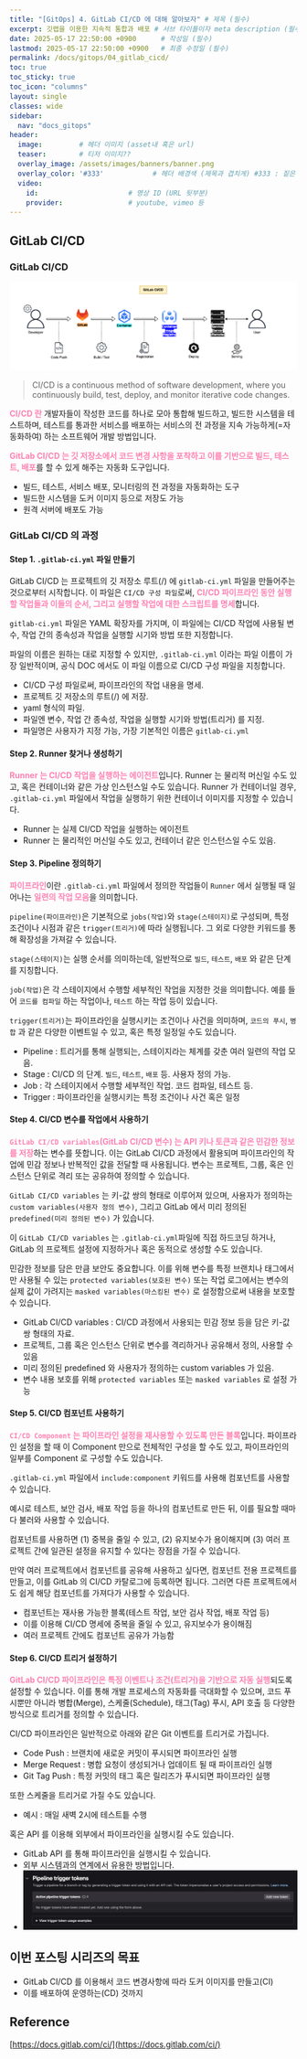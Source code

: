 ```yaml
---
title: "[GitOps] 4. GitLab CI/CD 에 대해 알아보자" # 제목 (필수)
excerpt: 깃랩을 이용한 지속적 통합과 배포 # 서브 타이틀이자 meta description (필수)
date: 2025-05-17 22:50:00 +0900      # 작성일 (필수)
lastmod: 2025-05-17 22:50:00 +0900   # 최종 수정일 (필수)
permalink: /docs/gitops/04_gitlab_cicd/
toc: true
toc_sticky: true
toc_icon: "columns"
layout: single
classes: wide
sidebar:
  nav: "docs_gitops"
header: 
  image:         # 헤더 이미지 (asset내 혹은 url)
  teaser:        # 티저 이미지??
  overlay_image: /assets/images/banners/banner.png
  overlay_color: '#333'            # 헤더 배경색 (제목과 겹치게) #333 : 짙은 회색 (필수)
  video:
    id:                      # 영상 ID (URL 뒷부분)
    provider:                # youtube, vimeo 등
---
```


<!--postNo: 20250517_001-->


## GitLab CI/CD  

### GitLab CI/CD   


![](/assets/images/20250517_001_001.png)  

> CI/CD is a continuous method of software development, where you continuously build, test, deploy, and monitor iterative code changes.  

<b><font color="FF82B2">CI/CD 란</font></b> 개발자들이 작성한 코드를 하나로 모아 통합해 빌드하고, 빌드한 시스템을 테스트하며, 테스트를 통과한 서비스를 배포하는 서비스의 전 과정을 지속 가능하게(=자동화하여) 하는 소프트웨어 개발 방법입니다.  

<b><font color="FF82B2">GitLab CI/CD 는 깃 저장소에서 코드 변경 사항을 포착하고 이를 기반으로 빌드, 테스트, 배포</font></b>를 할 수 있게 해주는 자동화 도구입니다.  

- 빌드, 테스트, 서비스 배포, 모니터링의 전 과정을 자동화하는 도구  
- 빌드한 시스템을 도커 이미지 등으로 저장도 가능  
- 원격 서버에 배포도 가능  

### GitLab CI/CD 의 과정  

#### Step 1. `.gitlab-ci.yml` 파일 만들기  

GitLab CI/CD 는 프로젝트의 깃 저장소 루트(/) 에 `gitlab-ci.yml` 파일을 만들어주는 것으로부터 시작합니다. 이 파일은 `CI/CD 구성 파일`로써, <b><font color="FF82B2">CI/CD 파이프라인 동안 실행할 작업들과 이들의 순서, 그리고 실행할 작업에 대한 스크립트를 명세</font></b>합니다.  

`gitlab-ci.yml` 파일은 YAML 확장자를 가지며, 이 파일에는 CI/CD 작업에 사용될 변수, 작업 간의 종속성과 작업을 실행할 시기와 방법 또한 지정합니다.  

파일의 이름은 원하는 대로 지정할 수 있지만, `.gitlab-ci.yml` 이라는 파일 이름이 가장 일반적이며, 공식 DOC 에서도 이 파일 이름으로 CI/CD 구성 파일을 지칭합니다.  


- CI/CD 구성 파일로써, 파이프라인의 작업 내용을 명세.  
- 프로젝트 깃 저장소의 루트(/) 에 저장.  
- yaml 형식의 파일.  
- 파일엔 변수, 작업 간 종속성, 작업을 실행할 시기와 방법(트리거) 를 지정.  
- 파일명은 사용자가 지정 가능, 가장 기본적인 이름은 `gitlab-ci.yml`

#### Step 2. Runner 찾거나 생성하기  

<b><font color="FF82B2">Runner 는 CI/CD 작업을 실행하는 에이전트</font></b>입니다. Runner 는 물리적 머신일 수도 있고, 혹은 컨테이너와 같은 가상 인스턴스일 수도 있습니다. Runner 가 컨테이너일 경우, `.gitlab-ci.yml` 파일에서 작업을 실행하기 위한 컨테이너 이미지를 지정할 수 있습니다.  

- Runner 는 실제 CI/CD 작업을 실행하는 에이전트  
- Runner 는 물리적인 머신일 수도 있고, 컨테이너 같은 인스턴스일 수도 있음.  

#### Step 3. Pipeline 정의하기  

<b><font color="FF82B2">파이프라인</font></b>이란 `.gitlab-ci.yml` 파일에서 정의한 작업들이 `Runner` 에서 실행될 때 일어나는 <b><font color="FF82B2">일련의 작업 모음</font></b>을 의미합니다.  

`pipeline(파이프라인)`은 기본적으로 `jobs(작업)`와 `stage(스테이지)`로 구성되며, 특정 조건이나 시점과 같은 `trigger(트리거)`에 따라 실행됩니다. 그 외로 다양한 키워드를 통해 확장성을 가져갈 수 있습니다.  

`stage(스테이지)`는 실행 순서를 의미하는데, 일반적으로 `빌드`, `테스트`, `배포` 와 같은 단계를 지칭합니다.  

`job(작업)`은 각 스테이지에서 수행할 세부적인 작업을 지정한 것을 의미합니다. 예를 들어 `코드를 컴파일` 하는 작업이나, `테스트` 하는 작업 등이 있습니다.  

`trigger(트리거)`는 파이프라인을 실행시키는 조건이나 사건을 의미하며, `코드의 푸시`, `병합` 과 같은 다양한 이벤트일 수 있고, 혹은 특정 일정일 수도 있습니다.  

- Pipeline : 트리거를 통해 실행되는, 스테이지라는 체계를 갖춘 여러 일련의 작업 모음.  
- Stage : CI/CD 의 단계. `빌드`, `테스트`, `배포` 등. 사용자 정의 가능.  
- Job : 각 스테이지에서 수행할 세부적인 작업. 코드 컴파일, 테스트 등.  
- Trigger : 파이프라인을 실행시키는 특정 조건이나 사건 혹은 일정  

#### Step 4. CI/CD 변수를 작업에서 사용하기  

<b><font color="FF82B2">`GitLab CI/CD variables`(GitLab CI/CD 변수) 는 API 키나 토큰과 같은 민감한 정보를 저장</font></b>하는 변수를 뜻합니다. 이는 GitLab CI/CD 과정에서 활용되며 파이프라인의 작업에 민감 정보나 반복적인 값을 전달할 때 사용됩니다. 변수는 프로젝트, 그룹, 혹은 인스턴스 단위로 격리 또는 공유하여 정의할 수 있습니다.    

`GitLab CI/CD variables` 는 키-값 쌍의 형태로 이루어져 있으며, 사용자가 정의하는 `custom variables(사용자 정의 변수)`, 그리고 GitLab 에서 미리 정의된 `predefined(미리 정의된 변수)` 가 있습니다.  

이 `GitLab CI/CD variables` 는 `.gitlab-ci.yml`파일에 직접 하드코딩 하거나, GitLab 의 프로젝트 설정에 지정하거나 혹은 동적으로 생성할 수도 있습니다.  

민감한 정보를 담은 만큼 보안도 중요합니다. 이를 위해 변수를 특정 브랜치나 태그에서만 사용될 수 있는 `protected variables(보호된 변수)` 또는 작업 로그에서는 변수의 실제 값이 가려지는 `masked variables(마스킹된 변수)` 로 설정함으로써 내용을 보호할 수 있습니다.  

- GitLab CI/CD variables : CI/CD 과정에서 사용되는 민감 정보 등을 담은 키-값 쌍 형태의 자료.  
- 프로젝트, 그룹 혹은 인스턴스 단위로 변수를 격리하거나 공유해서 정의, 사용할 수 있음  
- 미리 정의된 predefined 와 사용자가 정의하는 custom variables 가 있음.  
- 변수 내용 보호를 위해 `protected variables` 또는 `masked variables` 로 설정 가능  

#### Step 5. CI/CD 컴포넌트 사용하기  

<b><font color="FF82B2">`CI/CD Component` 는 파이프라인 설정을 재사용할 수 있도록 만든 블록</font></b>입니다. 파이프라인 설정을 할 때 이 Component 만으로 전체적인 구성을 할 수도 있고, 파이프라인의 일부를 Component 로 구성할 수도 있습니다.  

`.gitlab-ci.yml` 파일에서 `include:component` 키워드를 사용해 컴포넌트를 사용할 수 있습니다.  

예시로 테스트, 보안 검사, 배포 작업 등을 하나의 컴포넌트로 만든 뒤, 이를 필요할 때마다 불러와 사용할 수 있습니다.  

컴포넌트를 사용하면 (1) 중복을 줄일 수 있고, (2) 유지보수가 용이해지며 (3) 여러 프로젝트 간에 일관된 설정을 유지할 수 있다는 장점을 가질 수 있습니다.  

만약 여러 프로젝트에서 컴포넌트를 공유해 사용하고 싶다면, 컴포넌트 전용 프로젝트를 만들고, 이를 GitLab 의 CI/CD 카탈로그에 등록하면 됩니다. 그러면 다른 프로젝트에서도 쉽게 해당 컴포넌트를 가져다가 사용할 수 있습니다.  

- 컴포넌트는 재사용 가능한 블록(테스트 작업, 보안 검사 작업, 배포 작업 등)    
- 이를 이용해 CI/CD 명세에 중복을 줄일 수 있고, 유지보수가 용이해짐  
- 여러 프로젝트 간에도 컴포넌트 공유가 가능함  

#### Step 6. CI/CD 트리거 설정하기  

<b><font color="FF82B2">GitLab CI/CD 파이프라인은 특정 이벤트나 조건(트리거)을 기반으로 자동 실행</font></b>되도록 설정할 수 있습니다. 이를 통해 개발 프로세스의 자동화를 극대화할 수 있으며, 코드 푸시뿐만 아니라 병합(Merge), 스케줄(Schedule), 태그(Tag) 푸시, API 호출 등 다양한 방식으로 트리거를 정의할 수 있습니다.  

CI/CD 파이프라인은 일반적으로 아래와 같은 Git 이벤트를 트리거로 가집니다.  

- Code Push : 브랜치에 새로운 커밋이 푸시되면 파이프라인 실행  
- Merge Request : 병합 요청이 생성되거나 업데이트 될 때 파이프라인 실행  
- Git Tag Push : 특정 커밋의 태그 혹은 릴리즈가 푸시되면 파이프라인 실행  

또한 스케줄을 트리거로 가질 수도 있습니다.  

- 예시 : 매일 새벽 2시에 테스트틑 수행  

혹은 API 를 이용해 외부에서 파이프라인을 실행시킬 수도 있습니다.  

- GitLab API 를 통해 파이프라인을 실행시킬 수 있습니다.  
- 외부 시스템과의 연계에서 유용한 방법입니다.  
- ![](/assets/images/20250517_001_002.png)  


## 이번 포스팅 시리즈의 목표  

- GitLab CI/CD 를 이용해서 코드 변경사항에 따라 도커 이미지를 만들고(CI)  
- 이를 배포하여 운영하는(CD) 것까지  


## Reference  

[https://docs.gitlab.com/ci/](https://docs.gitlab.com/ci/)  